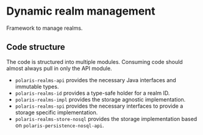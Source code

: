 <!--
  Licensed to the Apache Software Foundation (ASF) under one
  or more contributor license agreements.  See the NOTICE file
  distributed with this work for additional information
  regarding copyright ownership.  The ASF licenses this file
  to you under the Apache License, Version 2.0 (the
  "License"); you may not use this file except in compliance
  with the License.  You may obtain a copy of the License at
 
   http://www.apache.org/licenses/LICENSE-2.0
 
  Unless required by applicable law or agreed to in writing,
  software distributed under the License is distributed on an
  "AS IS" BASIS, WITHOUT WARRANTIES OR CONDITIONS OF ANY
  KIND, either express or implied.  See the License for the
  specific language governing permissions and limitations
  under the License.
-->

# Dynamic realm management

Framework to manage realms.

## Code structure

The code is structured into multiple modules. Consuming code should almost always pull in only the API module.

* `polaris-realms-api` provides the necessary Java interfaces and immutable types.
* `polaris-realms-id` provides a type-safe holder for a realm ID.
* `polaris-realms-impl` provides the storage agnostic implementation.
* `polaris-realms-spi` provides the necessary interfaces to provide a storage specific implementation.
* `polaris-realms-store-nosql` provides the storage implementation based on `polaris-persistence-nosql-api`.
